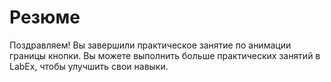 # Резюме

Поздравляем! Вы завершили практическое занятие по анимации границы кнопки. Вы можете выполнить больше практических занятий в LabEx, чтобы улучшить свои навыки.
